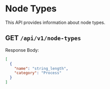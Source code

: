 # Node Types

This API provides information about node types.

## GET `/api/v1/node-types`

Response Body:

```json
[
  {
    "name": "string_length",
    "category": "Process"
  }
]
```
